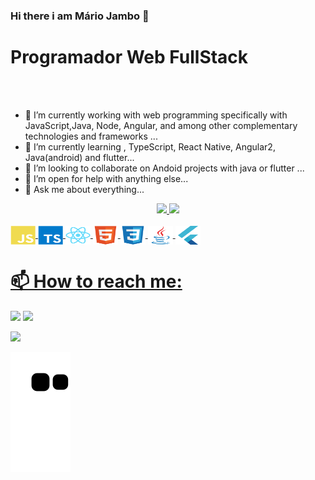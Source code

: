 ### Hi there i am Mário Jambo 👋

<h1>Programador Web FullStack</h1>
<br><br>

- 🔭 I’m currently working  with web programming specifically with JavaScript,Java, Node, Angular, and among other complementary technologies and frameworks ...
- 🌱 I’m currently learning  , TypeScript, React Native, Angular2,  Java(android) and flutter...
- 👯 I’m looking to collaborate on Andoid projects with java or flutter ...
- 🤔 I’m open for help with anything else...
- 💬 Ask me about everything...


<div align="center">
  <a href="https://github.com/MarioJambo">
  <img height="180em" src="https://github-readme-stats.vercel.app/api?username=MarioJambo&show_icons=true&theme=dark&include_all_commits=true&count_private=true"/>
  <img height="180em" src="https://github-readme-stats.vercel.app/api/top-langs/?username=MarioJambo&layout=compact&langs_count=7&theme=dark"/>
</div>
<div style="display: inline_block"><br>
  <img align="center" alt="Mj-Js" height="30" width="40" src="https://raw.githubusercontent.com/devicons/devicon/master/icons/javascript/javascript-plain.svg">
  <img align="center" alt="Mj-Ts" height="30" width="40" src="https://raw.githubusercontent.com/devicons/devicon/master/icons/typescript/typescript-plain.svg">
  <img align="center" alt="Mj-React" height="30" width="40" src="https://raw.githubusercontent.com/devicons/devicon/master/icons/react/react-original.svg">
  <img align="center" alt="Mj-HTML" height="30" width="40" src="https://raw.githubusercontent.com/devicons/devicon/master/icons/html5/html5-original.svg">
  <img align="center" alt="Mj-CSS" height="30" width="40" src="https://raw.githubusercontent.com/devicons/devicon/master/icons/css3/css3-original.svg">
  <img align="center" alt="MJ-Java" height="30" width="40" src="https://raw.githubusercontent.com/devicons/devicon/master/icons/java/java-original.svg">
  <img align="center" alt="Mj-flutter" height="30" width="40" src="https://raw.githubusercontent.com/devicons/devicon/master/icons/flutter/flutter-original.svg">

</div>

 ##
 
<div> 
  <H1> 📫 How to reach me:</h1>
  <a href="https://instagram.com/MarioJambo__/" target="_blank"><img src="https://img.shields.io/badge/-Instagram-%23E4405F?style=for-the-badge&logo=instagram&logoColor=white" target="_blank"></a>
 	<a href="https://api.whatsapp.com/send?phone=258868877033&text=Welcome%20to%20my%20whatsapp" target="_blank"><img src="https://img.shields.io/badge/WhatsApp-25D366?style=for-the-badge&logo=whatsapp&logoColor=white" target="_blank"></a>
 
  <a href = "mailto:mjambo01@gmail.com"><img src="https://img.shields.io/badge/-Gmail-%23333?style=for-the-badge&logo=gmail&logoColor=white" target="_blank"></a>
 
  ![Snake animation](https://github.com/rafaballerini/rafaballerini/blob/output/github-contribution-grid-snake.svg)
 
</div>
